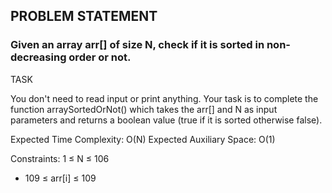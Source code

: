 ## PROBLEM STATEMENT
### Given an array arr[] of size N, check if it is sorted in non-decreasing order or not. 

TASK

You don't need to read input or print anything. Your task is to complete the function arraySortedOrNot() which takes the arr[] and N as input parameters and returns a boolean value (true if it is sorted otherwise false).

Expected Time Complexity: O(N)
Expected Auxiliary Space: O(1)

Constraints:
1 ≤ N ≤ 106
- 109 ≤ arr[i] ≤ 109
